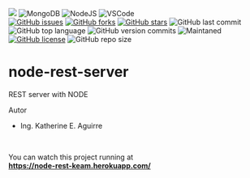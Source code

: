 <link rel="stylesheet" href="https://use.fontawesome.com/releases/v5.15.2/css/all.css" integrity="sha384-vSIIfh2YWi9wW0r9iZe7RJPrKwp6bG+s9QZMoITbCckVJqGCCRhc+ccxNcdpHuYu" crossorigin="anonymous">

[<img src="https://img.shields.io/badge/Linkedin-kathesama-blue?style=for-the-badge&logo=linkedin">](https://www.linkedin.com/in/kathesama)
![MongoDB](https://img.shields.io/badge/-MongoDB-009900?logo=mongodb&logoColor=white&style=for-the-badge)
![NodeJS](https://img.shields.io/badge/Node.js-43853D?style=for-the-badge&logo=node.js&logoColor=white)
![VSCode](https://img.shields.io/badge/Made%20for-VSCode-1f425f.svg?style=for-the-badge)
<br>
[![GitHub issues](https://img.shields.io/github/issues/kathemica/node-rest-server?style=plastic)](https://github.com/kathemica/node-rest-server/issues)
[![GitHub forks](https://img.shields.io/github/forks/kathemica/node-rest-server?style=plastic)](https://github.com/kathemica/node-rest-server/network)
[![GitHub stars](https://img.shields.io/github/stars/kathemica/node-rest-server?style=plastic)](https://github.com/kathemica/node-rest-server/stargazers)
![GitHub last commit](https://img.shields.io/github/last-commit/kathemica/node-rest-server?color=red&style=plastic)
![GitHub top language](https://img.shields.io/github/languages/top/kathemica/node-rest-server?style=plastic)
![GitHub version commits](https://img.shields.io/github/commits-since/kathemica/node-rest-server/V1.0.2.svg?color=yellow&style=plastic)
![Maintaned](https://img.shields.io/badge/Maintained%3F-yes-green.svg?style=plastic)
<br>
[![GitHub license](https://img.shields.io/github/license/kathemica/node-rest-server?style=plastic)](https://github.com/kathemica/node-rest-server/blob/main/LICENSE)
![GitHub repo size](https://img.shields.io/github/repo-size/kathemica/node-rest-server?style=plastic)
<br>


# node-rest-server
REST server with NODE

Autor
* Ing. Katherine E. Aguirre
<br>

You can watch this project running at <br>
<b>https://node-rest-keam.herokuapp.com/</b>

